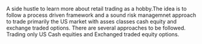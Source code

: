 A side hustle to learn more about retail trading as a hobby.The idea is to follow a process driven framework and a sound risk managemnet approach to trade 
primarily the US market with asses classes cash equity and exchange traded options. 
There are several approaches to be followed. 
Trading only US Cash equities and Exchanged traded equity options. 
